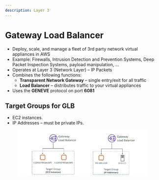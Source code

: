 ```yaml
---
description: Layer 3
---
```


# Gateway Load Balancer

* Deploy, scale, and manage a fleet of 3rd party network virtual appliances in AWS&#x20;
* Example: Firewalls, Intrusion Detection and Prevention Systems, Deep Packet Inspection Systems, payload manipulation, …&#x20;
* Operates at Layer 3 (Network Layer) – IP Packets&#x20;
* Combines the following functions:&#x20;
  * **Transparent Network Gateway** – single entry/exit for all traffic&#x20;
  * **Load Balancer** – distributes traffic to your virtual appliances&#x20;
* Uses the **GENEVE** protocol on port **6081**

## Target Groups for GLB

* EC2 instances.&#x20;
* IP Addresses – must be private IPs.

<figure><img src="../../../.gitbook/assets/image (2).png" alt=""><figcaption></figcaption></figure>
